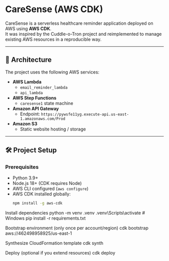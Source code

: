# CareSense (AWS CDK)

CareSense is a serverless healthcare reminder application deployed on AWS using **AWS CDK**.  
It was inspired by the Cuddle-o-Tron project and reimplemented to manage existing AWS resources in a reproducible way.

---

## 🚀 Architecture
The project uses the following AWS services:
- **AWS Lambda**
  - `email_reminder_lambda`
  - `api_lambda`
- **AWS Step Functions**
  - `caresense1` state machine
- **Amazon API Gateway**
  - Endpoint: `https://pywsfe11yg.execute-api.us-east-1.amazonaws.com/Prod`
- **Amazon S3**
  - Static website hosting / storage

---

## 🛠 Project Setup

### Prerequisites
- Python 3.9+
- Node.js 18+ (CDK requires Node)
- AWS CLI configured (`aws configure`)
- AWS CDK installed globally:
  ```bash
  npm install -g aws-cdk
Install dependencies
python -m venv .venv
.venv\Scripts\activate   # Windows
pip install -r requirements.txt

Bootstrap environment (only once per account/region)
cdk bootstrap aws://462498958925/us-east-1

Synthesize CloudFormation template
cdk synth

Deploy (optional if you extend resources)
cdk deploy